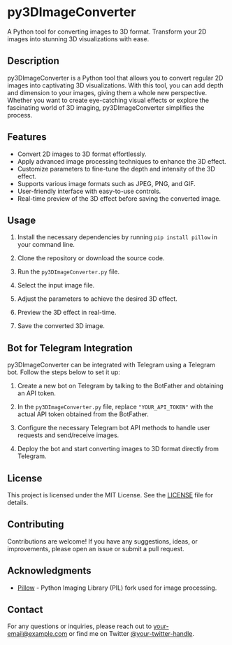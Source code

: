 # py3DImageConverter

A Python tool for converting images to 3D format. Transform your 2D images into stunning 3D visualizations with ease.

## Description

py3DImageConverter is a Python tool that allows you to convert regular 2D images into captivating 3D visualizations. With this tool, you can add depth and dimension to your images, giving them a whole new perspective. Whether you want to create eye-catching visual effects or explore the fascinating world of 3D imaging, py3DImageConverter simplifies the process.

## Features

- Convert 2D images to 3D format effortlessly.
- Apply advanced image processing techniques to enhance the 3D effect.
- Customize parameters to fine-tune the depth and intensity of the 3D effect.
- Supports various image formats such as JPEG, PNG, and GIF.
- User-friendly interface with easy-to-use controls.
- Real-time preview of the 3D effect before saving the converted image.

## Usage

1. Install the necessary dependencies by running `pip install pillow` in your command line.

2. Clone the repository or download the source code.

3. Run the `py3DImageConverter.py` file.

4. Select the input image file.

5. Adjust the parameters to achieve the desired 3D effect.

6. Preview the 3D effect in real-time.

7. Save the converted 3D image.

## Bot for Telegram Integration

py3DImageConverter can be integrated with Telegram using a Telegram bot. Follow the steps below to set it up:

1. Create a new bot on Telegram by talking to the BotFather and obtaining an API token.

2. In the `py3DImageConverter.py` file, replace `"YOUR_API_TOKEN"` with the actual API token obtained from the BotFather.

3. Configure the necessary Telegram bot API methods to handle user requests and send/receive images.

4. Deploy the bot and start converting images to 3D format directly from Telegram.

## License

This project is licensed under the MIT License. See the [LICENSE](LICENSE) file for details.

## Contributing

Contributions are welcome! If you have any suggestions, ideas, or improvements, please open an issue or submit a pull request.

## Acknowledgments

- [Pillow](https://python-pillow.org/) - Python Imaging Library (PIL) fork used for image processing.

## Contact

For any questions or inquiries, please reach out to [your-email@example.com](mailto:your-email@example.com) or find me on Twitter [@your-twitter-handle](https://twitter.com/your-twitter-handle).

<!---
Shaheen112/py3DImageConverter is a ✨ special ✨ repository because its `README.md` (this file) appears on your GitHub profile.
You can click the Preview link to take a look at your changes.
--->
